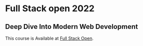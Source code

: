 # Full Stack open 2022

## Deep Dive Into Modern Web Development

This course is Available at [Full Stack Open](https://fullstackopen.com/en/).
